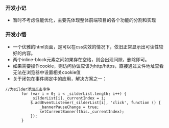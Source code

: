 ### 开发小记

 * 暂时不考虑性能优化，主要先体现整体前端项目的各个功能的分割和实现
 

### 开发小悟

 * 一个优雅的html页面，是可以在css失效的情况下，依旧正常显示出可读性较好的内容。
 * 两个inline-block元素之间如果存在空格，则会出现间隙，删除即可。
 * 如果需要操作cookie，则访问协议应该为http/https，直接通过文件地址查看无法在浏览器中设置相关cookie值
 * 关于闭包在事件绑定中的应用，解决方案之一：
 
 ```
 //为silder添加点击事件
        for (var i = 0; i < _silderList.length; i++) {
            _silderList[i]._currentIndex = i; 
            $.addEventListener(_silderList[i], 'click', function () {
                _bannerPauseChange = true;
                setCurrentBanner(this._currentIndex);
            });
        }
 ```
 